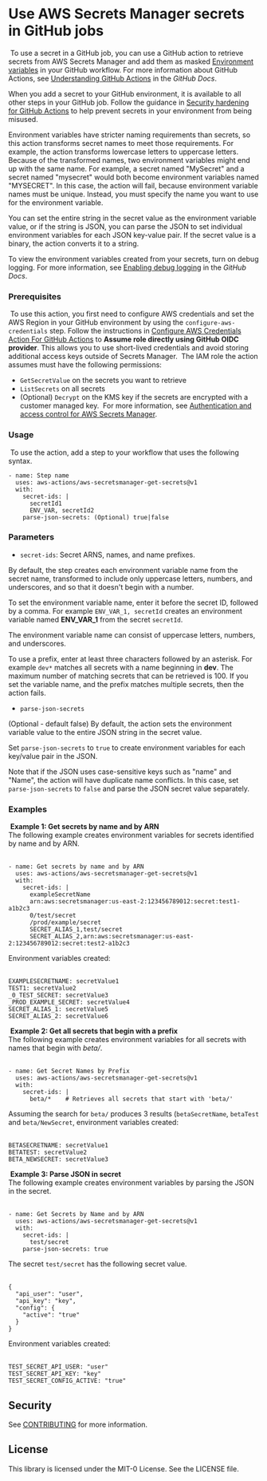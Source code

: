 # Use AWS Secrets Manager secrets in GitHub jobs
​
To use a secret in a GitHub job, you can use a GitHub action to retrieve secrets from AWS Secrets Manager and add them as masked [Environment variables](https://docs.github.com/en/actions/learn-github-actions/environment-variables) in your GitHub workflow. For more information about GitHub Actions, see [Understanding GitHub Actions](https://docs.github.com/en/actions/learn-github-actions/understanding-github-actions) in the *GitHub Docs*.
​

When you add a secret to your GitHub environment, it is available to all other steps in your GitHub job. Follow the guidance in [Security hardening for GitHub Actions](https://docs.github.com/en/actions/security-guides/security-hardening-for-github-actions) to help prevent secrets in your environment from being misused.
​

Environment variables have stricter naming requirements than secrets, so this action transforms secret names to meet those requirements. For example, the action transforms lowercase letters to uppercase letters. Because of the transformed names, two environment variables might end up with the same name. For example, a secret named "MySecret" and a secret named "mysecret" would both become environment variables named "MYSECRET". In this case, the action will fail, because environment variable names must be unique. Instead, you must specify the name you want to use for the environment variable.
​

You can set the entire string in the secret value as the environment variable value, or if the string is JSON, you can parse the JSON to set individual environment variables for each JSON key-value pair. If the secret value is a binary, the action converts it to a string.
​

To view the environment variables created from your secrets, turn on debug logging. For more information, see [Enabling debug logging](https://docs.github.com/en/actions/monitoring-and-troubleshooting-workflows/enabling-debug-logging) in the *GitHub Docs*.
​
​
### Prerequisites
​
To use this action, you first need to configure AWS credentials and set the AWS Region in your GitHub environment by using the `configure-aws-credentials` step. Follow the instructions in [Configure AWS Credentials Action For GitHub Actions](https://github.com/aws-actions/configure-aws-credentials) to **Assume role directly using GitHub OIDC provider**. This allows you to use short-lived credentials and avoid storing additional access keys outside of Secrets Manager.
​
The IAM role the action assumes must have the following permissions:
+ `GetSecretValue` on the secrets you want to retrieve
+ `ListSecrets` on all secrets
+ (Optional) `Decrypt` on the KMS key if the secrets are encrypted with a customer managed key.
​
For more information, see [Authentication and access control for AWS Secrets Manager](https://docs.aws.amazon.com/secretsmanager/latest/userguide/auth-and-access.html).
​
### Usage
​
To use the action, add a step to your workflow that uses the following syntax.
​
```
- name: Step name
  uses: aws-actions/aws-secretsmanager-get-secrets@v1
  with:
    secret-ids: |
      secretId1
      ENV_VAR, secretId2
    parse-json-secrets: (Optional) true|false
```

### Parameters
- `secret-ids`: Secret ARNS, names, and name prefixes. 

By default, the step creates each environment variable name from the secret name, transformed to include only uppercase letters, numbers, and underscores, and so that it doesn't begin with a number. 

To set the environment variable name, enter it before the secret ID, followed by a comma. For example `ENV_VAR_1, secretId` creates an environment variable named **ENV_VAR_1** from the secret `secretId`. 

The environment variable name can consist of uppercase letters, numbers, and underscores.  

To use a prefix, enter at least three characters followed by an asterisk. For example `dev*` matches all secrets with a name beginning in **dev**. The maximum number of matching secrets that can be retrieved is 100. If you set the variable name, and the prefix matches multiple secrets, then the action fails.
​
- `parse-json-secrets`

(Optional - default false) By default, the action sets the environment variable value to the entire JSON string in the secret value. 

Set `parse-json-secrets` to `true` to create environment variables for each key/value pair in the JSON.

Note that if the JSON uses case-sensitive keys such as "name" and "Name", the action will have duplicate name conflicts. In this case, set `parse-json-secrets` to `false` and parse the JSON secret value separately. 
​
### Examples
​
**Example 1: Get secrets by name and by ARN**  
The following example creates environment variables for secrets identified by name and by ARN.  
​
```
- name: Get secrets by name and by ARN
  uses: aws-actions/aws-secretsmanager-get-secrets@v1
  with:
    secret-ids: |
      exampleSecretName
      arn:aws:secretsmanager:us-east-2:123456789012:secret:test1-a1b2c3
      0/test/secret
      /prod/example/secret
      SECRET_ALIAS_1,test/secret
      SECRET_ALIAS_2,arn:aws:secretsmanager:us-east-2:123456789012:secret:test2-a1b2c3
```


Environment variables created:  
​
```
EXAMPLESECRETNAME: secretValue1
TEST1: secretValue2
_0_TEST_SECRET: secretValue3
_PROD_EXAMPLE_SECRET: secretValue4
SECRET_ALIAS_1: secretValue5
SECRET_ALIAS_2: secretValue6
```
​
**Example 2: Get all secrets that begin with a prefix**  
The following example creates environment variables for all secrets with names that begin with *beta/*.  
​
```
- name: Get Secret Names by Prefix
  uses: aws-actions/aws-secretsmanager-get-secrets@v1
  with:
    secret-ids: |
      beta/*    # Retrieves all secrets that start with 'beta/'
```
Assuming the search for `beta/` produces 3 results (`betaSecretName`, `betaTest` and `beta/NewSecret`, environment variables created:  
​
```
BETASECRETNAME: secretValue1
BETATEST: secretValue2
BETA_NEWSECRET: secretValue3
```
​
**Example 3: Parse JSON in secret**  
The following example creates environment variables by parsing the JSON in the secret.  
​
```
- name: Get Secrets by Name and by ARN
  uses: aws-actions/aws-secretsmanager-get-secrets@v1
  with:
    secret-ids: |
      test/secret
    parse-json-secrets: true
```
The secret `test/secret` has the following secret value.  
​
```
{
  "api_user": "user",
  "api_key": "key",
  "config": {
    "active": "true"
  }
}
```
Environment variables created:  
​
```
TEST_SECRET_API_USER: "user"
TEST_SECRET_API_KEY: "key"
TEST_SECRET_CONFIG_ACTIVE: "true"
```

## Security

See [CONTRIBUTING](CONTRIBUTING.md#security-issue-notifications) for more information.

## License

This library is licensed under the MIT-0 License. See the LICENSE file.

